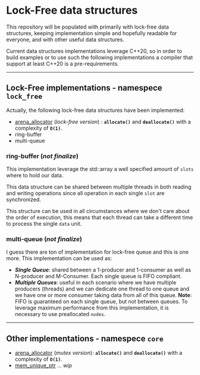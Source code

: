 # Lock-Free data structures

This repository will be populated with primarily with lock-free data structures, keeping implementation simple and hopefully readable for everyone, and with other useful data structures. 

Current data structures implementations leverage C++20, so in order to build examples or to use such the following implementations a compiler that support at least C++20 is a pre-requirements. 

---
## Lock-Free implementations - namespece `lock_free`

Actually, the following lock-free data structures have been implemented:
* [arena_allocator](./pages/common/arena_allocator/README.md) (*lock-free version*) : **`allocate()`** and **`deallocate()`** with a complexity of **`O(1)`**.
* ring-buffer 
* multi-queue

### ring-buffer  **(*not finalize*)**

This implementation leverage the std::array a well specified amount of `slots` where to hold our data.

This data structure can be shared between multiple threads in both reading and writing operations since all operation in each single `slot` are synchronized.

This structure can be used in all circumstances where we don't care about the order of execution, this means that each thread can take a different time to process the single `data` unit. 

### multi-queue  **(*not finalize*)**

I guess there are ton of implementation for lock-free queue and this is one more.
This implementation can be used as:
- ***Single Queue***: shared between a 1-producer and 1-consumer as well as N-producer and M-Consumer. Each single queue is FIFO compliant. 
- ***Multiple Queues***: useful in each scenario where we have multiple producers (threads) and we can dedicate one thread to one queue and we have one or more consumer taking data from all of this queue. 
**Note**: FIFO is guaranteed on each single queue, but not between queues.
To leverage maximum performance from this implementation, it is necessary to use preallocated `nodes`.

---
## Other implementations - namespece `core`

* [arena_allocator](https://github.com/fe-dagostino/The-Magicians/blob/master/lock-free/arena_allocator/README.md) (*mutex version*): **`allocate()`** and **`deallocate()`** with a complexity of **`O(1)`**.
* [mem_unique_ptr]() ... *wip*


